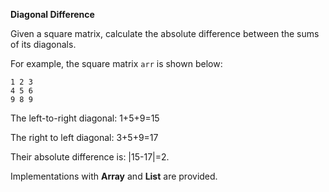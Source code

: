 **Diagonal Difference**

Given a square matrix, calculate the absolute difference between the sums of its diagonals.

For example, the square matrix `arr` is shown below:

```
1 2 3
4 5 6
9 8 9  
```

The left-to-right diagonal: 1+5+9=15

The right to left diagonal: 3+5+9=17

Their absolute difference is: |15-17|=2.

Implementations with **Array** and **List** are provided.